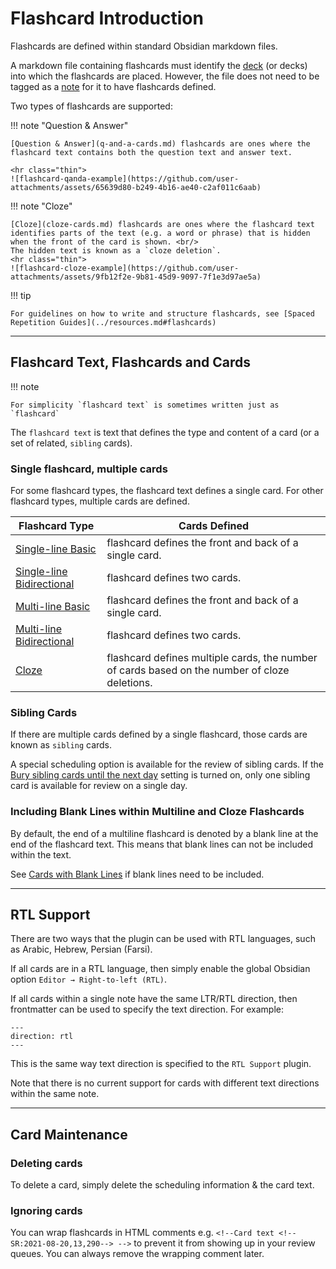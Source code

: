 # Flashcard Introduction

Flashcards are defined within standard Obsidian markdown files.

A markdown file containing flashcards must identify the [deck](decks.md) (or decks) into which the flashcards are placed.
However, the file does not need to be tagged as a [note](../notes.md) for it to have flashcards defined.

Two types of flashcards are supported:

<div class="grid" markdown>

!!! note "Question & Answer"

    [Question & Answer](q-and-a-cards.md) flashcards are ones where the flashcard text contains both the question text and answer text.

    <hr class="thin">
    ![flashcard-qanda-example](https://github.com/user-attachments/assets/65639d80-b249-4b16-ae40-c2af011c6aab)

!!! note "Cloze"

    [Cloze](cloze-cards.md) flashcards are ones where the flashcard text identifies parts of the text (e.g. a word or phrase) that is hidden
    when the front of the card is shown. <br/>
    The hidden text is known as a `cloze deletion`.
    <hr class="thin">
    ![flashcard-cloze-example](https://github.com/user-attachments/assets/9fb12f2e-9b81-45d9-9097-7f1e3d97ae5a)

</div>

!!! tip

    For guidelines on how to write and structure flashcards, see [Spaced Repetition Guides](../resources.md#flashcards)

---

## Flashcard Text, Flashcards and Cards

!!! note

    For simplicity `flashcard text` is sometimes written just as `flashcard`

The `flashcard text` is text that defines the type and content of a card (or a set of related, `sibling` cards).

### Single flashcard, multiple cards

For some flashcard types, the flashcard text defines a single card. For other flashcard types, multiple
cards are defined.

| Flashcard Type                                                          | Cards Defined                                                                                 |
| ----------------------------------------------------------------------- | --------------------------------------------------------------------------------------------- |
| [Single-line Basic](q-and-a-cards.md#single-line-basic)                 | flashcard defines the front and back of a single card.                                        |
| [Single-line Bidirectional](q-and-a-cards.md#single-line-bidirectional) | flashcard defines two cards.                                                                  |
| [Multi-line Basic](q-and-a-cards.md#multi-line-basic)                   | flashcard defines the front and back of a single card.                                        |
| [Multi-line Bidirectional](q-and-a-cards.md#multi-line-bidirectional)   | flashcard defines two cards.                                                                  |
| [Cloze](cloze-cards.md)                                                 | flashcard defines multiple cards, the number of cards based on the number of cloze deletions. |

### Sibling Cards

If there are multiple cards defined by a single flashcard, those cards are known as `sibling` cards.

A special scheduling option is available for the review of sibling cards. If the [Bury sibling cards until the next day](../user-options.md#flashcard-review) setting is turned on,
only one sibling card is available for review on a single day.

### Including Blank Lines within Multiline and Cloze Flashcards

By default, the end of a multiline flashcard is denoted by a blank line at the end of the flashcard text.
This means that blank lines can not be included within the text.

See [Cards with Blank Lines](cards-with-blank-lines.md) if blank lines need to be included.

---

## RTL Support

There are two ways that the plugin can be used with RTL languages, such as Arabic, Hebrew, Persian (Farsi).

If all cards are in a RTL language, then simply enable the global Obsidian option `Editor → Right-to-left (RTL)`.

If all cards within a single note have the same LTR/RTL direction, then frontmatter can be used to specify the text direction. For example:

```
---
direction: rtl
---
```

This is the same way text direction is specified to the `RTL Support` plugin.

Note that there is no current support for cards with different text directions within the same note.

---

## Card Maintenance

### Deleting cards

To delete a card, simply delete the scheduling information & the card text.

### Ignoring cards

You can wrap flashcards in HTML comments e.g. `<!--Card text <!--SR:2021-08-20,13,290--> -->` to prevent it from showing up in your review queues. You can always remove the wrapping comment later.
